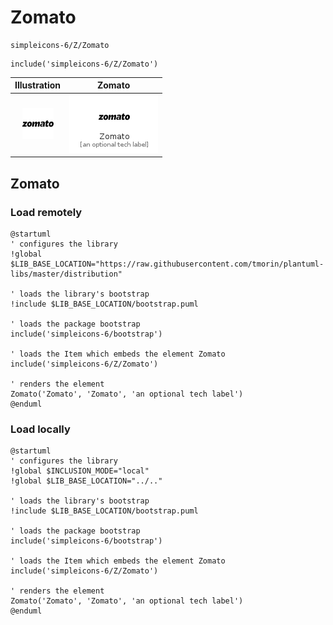 # Zomato


```text
simpleicons-6/Z/Zomato
```

```text
include('simpleicons-6/Z/Zomato')
```



| Illustration | Zomato |
| :---: | :---: |
| ![illustration for Illustration](../../simpleicons-6/Z/Zomato.png) | ![illustration for Zomato](../../simpleicons-6/Z/Zomato.Local.png) |




## Zomato

### Load remotely
```plantuml
@startuml
' configures the library
!global $LIB_BASE_LOCATION="https://raw.githubusercontent.com/tmorin/plantuml-libs/master/distribution"

' loads the library's bootstrap
!include $LIB_BASE_LOCATION/bootstrap.puml

' loads the package bootstrap
include('simpleicons-6/bootstrap')

' loads the Item which embeds the element Zomato
include('simpleicons-6/Z/Zomato')

' renders the element
Zomato('Zomato', 'Zomato', 'an optional tech label')
@enduml
```

### Load locally
```plantuml
@startuml
' configures the library
!global $INCLUSION_MODE="local"
!global $LIB_BASE_LOCATION="../.."

' loads the library's bootstrap
!include $LIB_BASE_LOCATION/bootstrap.puml

' loads the package bootstrap
include('simpleicons-6/bootstrap')

' loads the Item which embeds the element Zomato
include('simpleicons-6/Z/Zomato')

' renders the element
Zomato('Zomato', 'Zomato', 'an optional tech label')
@enduml
```

